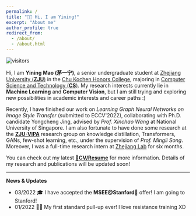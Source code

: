 ```yaml
---
permalink: /
title: "👧🏻 Hi, I am Yining!"
excerpt: "About me"
author_profile: true
redirect_from: 
  - /about/
  - /about.html
---
```

![visitors](https://visitor-badge.laobi.icu/badge?page_id=yining-mao.github.io)

Hi, I am **Yining Mao (茅一宁)**, a senior undergraduate student at [Zhejiang University (**ZJU**)](https://www.zju.edu.cn/english/) in the [Chu Kochen Honors College](http://ckc.zju.edu.cn/ckcen/main.psp), majoring in [Computer Science and Technology (**CS**)](http://www.en.cs.zju.edu.cn/). My research interests currently lie in **Machine Learning** and **Computer Vision**, but I am still trying and exploring new possibilities in academic interests and career paths :)

Recently, I have finished our work on *Learning Graph Neural Networks on Image Style Transfer* (submitted to ECCV'2022), collaborating with Ph.D. candidate Yongcheng Jing, advised by *Prof. Xinchao Wang* at National University of Singapore. I am also fortunate to have done some research at the [**ZJU-VIPA**](https://www.vipazoo.cn/) research group on knowledge distillation,  Transformers, GANs, few-shot learning, etc., under the supervision of *Prof. Mingli Song*. Moreover, I was a full-time research intern at [Zhejiang Lab](https://en.zhejianglab.com/) for six months.

You can check out my latest [**📝CV/Resume**](/files/YiningMao-CV.pdf) for more information. Details of my research and publications will be updated soon!

----

**News & Updates**

* 03/2022 🎓 I have accepted the **MSEE@Stanford🏫** offer! I am going to Stanford!
* 01/2022 🏋️‍♂️ My first standard pull-up ever! I love resistance training XD

